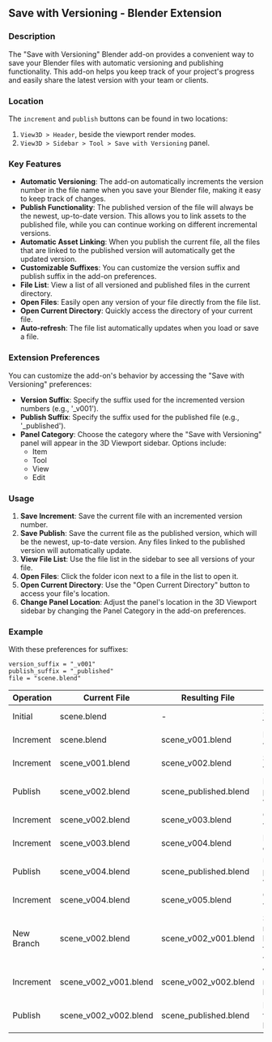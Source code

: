 ## Save with Versioning - Blender Extension

### Description
The "Save with Versioning" Blender add-on provides a convenient way to save your Blender files with automatic versioning and publishing functionality. This add-on helps you keep track of your project's progress and easily share the latest version with your team or clients.

### Location
The `increment` and `publish` buttons can be found in two locations:
1. `View3D > Header`, beside the viewport render modes.
2. `View3D > Sidebar > Tool > Save with Versioning` panel.

### Key Features
- **Automatic Versioning**: The add-on automatically increments the version number in the file name when you save your Blender file, making it easy to keep track of changes.
- **Publish Functionality**: The published version of the file will always be the newest, up-to-date version. This allows you to link assets to the published file, while you can continue working on different incremental versions.
- **Automatic Asset Linking**: When you publish the current file, all the files that are linked to the published version will automatically get the updated version.
- **Customizable Suffixes**: You can customize the version suffix and publish suffix in the add-on preferences.
- **File List**: View a list of all versioned and published files in the current directory.
- **Open Files**: Easily open any version of your file directly from the file list.
- **Open Current Directory**: Quickly access the directory of your current file.
- **Auto-refresh**: The file list automatically updates when you load or save a file.

### Extension Preferences
You can customize the add-on's behavior by accessing the "Save with Versioning" preferences:
- **Version Suffix**: Specify the suffix used for the incremented version numbers (e.g., '_v001').
- **Publish Suffix**: Specify the suffix used for the published file (e.g., '_published').
- **Panel Category**: Choose the category where the "Save with Versioning" panel will appear in the 3D Viewport sidebar. Options include:
  - Item
  - Tool
  - View
  - Edit

### Usage
1. **Save Increment**: Save the current file with an incremented version number.
2. **Save Publish**: Save the current file as the published version, which will be the newest, up-to-date version. Any files linked to the published version will automatically update.
3. **View File List**: Use the file list in the sidebar to see all versions of your file.
4. **Open Files**: Click the folder icon next to a file in the list to open it.
5. **Open Current Directory**: Use the "Open Current Directory" button to access your file's location.
6. **Change Panel Location**: Adjust the panel's location in the 3D Viewport sidebar by changing the Panel Category in the add-on preferences.

### Example
With these preferences for suffixes:

```
version_suffix = "_v001"
publish_suffix = "_published"
file = "scene.blend"
```

| Operation    | Current File              | Resulting File                | Notes |
|--------------|---------------------------|-------------------------------|-------|
| Initial      | scene.blend               | -                             | Starting file |
| Increment    | scene.blend               | scene_v001.blend              | First version |
| Increment    | scene_v001.blend          | scene_v002.blend              | Second version |
| Publish      | scene_v002.blend          | scene_published.blend         | First published version |
| Increment    | scene_v002.blend          | scene_v003.blend              | Continue working |
| Increment    | scene_v003.blend          | scene_v004.blend              | More changes |
| Publish      | scene_v004.blend          | scene_published.blend         | Update published version |
| Increment    | scene_v004.blend          | scene_v005.blend              | Continue working |
| New Branch   | scene_v002.blend          | scene_v002_v001.blend         | Start a new branch from v002 |
| Increment    | scene_v002_v001.blend     | scene_v002_v002.blend         | Work on new branch |
| Publish      | scene_v002_v002.blend     | scene_published.blend         | Publish from new branch |